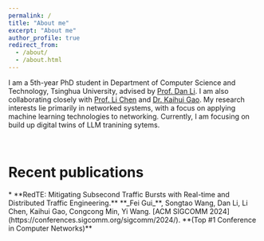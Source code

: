 ```yaml
---
permalink: /
title: "About me"
excerpt: "About me"
author_profile: true
redirect_from: 
  - /about/
  - /about.html
---
```


I am a 5th-year PhD student in Department of Computer Science and Technology, Tsinghua University, advised by [Prof. Dan Li](https://nasp.cs.tsinghua.edu.cn/lidan.html). I am also collaborating closely with [Prof. Li Chen](https://li-ch.github.io/resume/) and [Dr. Kaihui Gao](https://gaokaihui.com/).
My research interests lie primarily in networked systems, with a focus on applying machine learning technologies to networking. Currently, I am focusing on build up digital twins of LLM tranining sytems.


<br>

<h1><strong>Recent publications</strong></h1>
* **RedTE: Mitigating Subsecond Traffic Bursts with Real-time and Distributed Traffic Engineering.**    
**_Fei Gui_**, Songtao Wang, Dan Li, Li Chen, Kaihui Gao, Congcong Min, Yi Wang.   
[ACM SIGCOMM 2024](https://conferences.sigcomm.org/sigcomm/2024/). **(Top #1 Conference in Computer Networks)**    

<!-- * **Incorporating intra-flow dependencies and inter-flow correlations for traffic matrix prediction.**    
Kaihui Gao, Dan Li, Li Chen, Jinkun Geng, **_Fei Gui_**, Yang Cheng, Yue Gu.   
ACM IWQOS 2020.  

* **Predicting traffic demand matrix by considering inter-flow correlations.**   
Kaihui Gao, Dan Li, Li Chen, Jinkun Geng, **_Fei Gui_**, Yang Cheng, Yue Gu.   
IEEE INFOCOM workshop 2020.  


* **Sphinx: A Transport Protocol for High-Speed and Lossy Mobile Networks.**    
Junfeng Li, Dan Li, Wenfei Wu, K.K. Ramakrishnan and Jinkun Geng, **_Fei Gui_**, Fanzhao Wang, Kai Zheng.   
IEEE IPCCC 2019. **(Best Paper Candidate)**   

* **Dante: Enabling fov-aware adaptive fec coding for 360-degree video streaming.**   
Zhetao Li, **_Fei Gui_**, Jinkun Geng, Dan Li, Zhibo Wang, Junfeng Li, Yang Cheng, Usama Zafar.  
ACM APNet 2018.   
 -->
